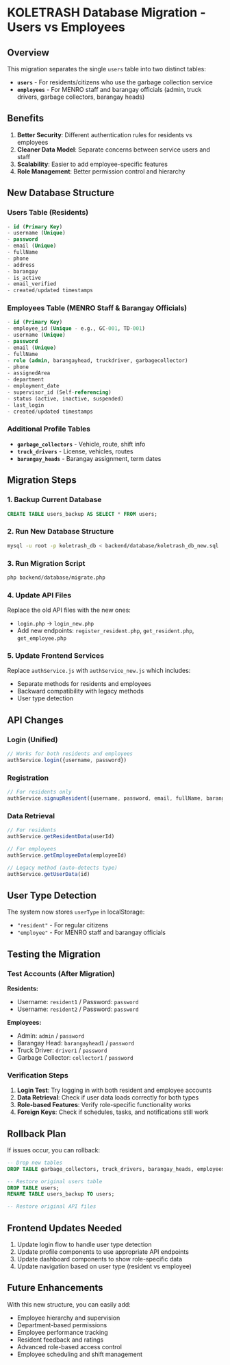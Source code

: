 # KOLETRASH Database Migration - Users vs Employees

## Overview

This migration separates the single `users` table into two distinct tables:
- **`users`** - For residents/citizens who use the garbage collection service
- **`employees`** - For MENRO staff and barangay officials (admin, truck drivers, garbage collectors, barangay heads)

## Benefits

1. **Better Security**: Different authentication rules for residents vs employees
2. **Cleaner Data Model**: Separate concerns between service users and staff
3. **Scalability**: Easier to add employee-specific features
4. **Role Management**: Better permission control and hierarchy

## New Database Structure

### Users Table (Residents)
```sql
- id (Primary Key)
- username (Unique)
- password
- email (Unique)
- fullName
- phone
- address
- barangay
- is_active
- email_verified
- created/updated timestamps
```

### Employees Table (MENRO Staff & Barangay Officials)
```sql
- id (Primary Key)
- employee_id (Unique - e.g., GC-001, TD-001)
- username (Unique)
- password
- email (Unique)
- fullName
- role (admin, barangayhead, truckdriver, garbagecollector)
- phone
- assignedArea
- department
- employment_date
- supervisor_id (Self-referencing)
- status (active, inactive, suspended)
- last_login
- created/updated timestamps
```

### Additional Profile Tables
- **`garbage_collectors`** - Vehicle, route, shift info
- **`truck_drivers`** - License, vehicles, routes
- **`barangay_heads`** - Barangay assignment, term dates

## Migration Steps

### 1. Backup Current Database
```sql
CREATE TABLE users_backup AS SELECT * FROM users;
```

### 2. Run New Database Structure
```bash
mysql -u root -p koletrash_db < backend/database/koletrash_db_new.sql
```

### 3. Run Migration Script
```bash
php backend/database/migrate.php
```

### 4. Update API Files
Replace the old API files with the new ones:
- `login.php` → `login_new.php`
- Add new endpoints: `register_resident.php`, `get_resident.php`, `get_employee.php`

### 5. Update Frontend Services
Replace `authService.js` with `authService_new.js` which includes:
- Separate methods for residents and employees
- Backward compatibility with legacy methods
- User type detection

## API Changes

### Login (Unified)
```javascript
// Works for both residents and employees
authService.login({username, password})
```

### Registration
```javascript
// For residents only
authService.signupResident({username, password, email, fullName, barangay})
```

### Data Retrieval
```javascript
// For residents
authService.getResidentData(userId)

// For employees
authService.getEmployeeData(employeeId)

// Legacy method (auto-detects type)
authService.getUserData(id)
```

## User Type Detection

The system now stores `userType` in localStorage:
- `"resident"` - For regular citizens
- `"employee"` - For MENRO staff and barangay officials

## Testing the Migration

### Test Accounts (After Migration)

**Residents:**
- Username: `resident1` / Password: `password`
- Username: `resident2` / Password: `password`

**Employees:**
- Admin: `admin` / `password`
- Barangay Head: `barangayhead1` / `password`
- Truck Driver: `driver1` / `password`
- Garbage Collector: `collector1` / `password`

### Verification Steps

1. **Login Test**: Try logging in with both resident and employee accounts
2. **Data Retrieval**: Check if user data loads correctly for both types
3. **Role-based Features**: Verify role-specific functionality works
4. **Foreign Keys**: Check if schedules, tasks, and notifications still work

## Rollback Plan

If issues occur, you can rollback:

```sql
-- Drop new tables
DROP TABLE garbage_collectors, truck_drivers, barangay_heads, employees;

-- Restore original users table
DROP TABLE users;
RENAME TABLE users_backup TO users;

-- Restore original API files
```

## Frontend Updates Needed

1. Update login flow to handle user type detection
2. Update profile components to use appropriate API endpoints
3. Update dashboard components to show role-specific data
4. Update navigation based on user type (resident vs employee)

## Future Enhancements

With this new structure, you can easily add:
- Employee hierarchy and supervision
- Department-based permissions
- Employee performance tracking
- Resident feedback and ratings
- Advanced role-based access control
- Employee scheduling and shift management
